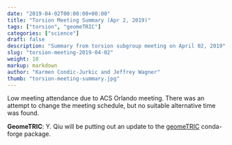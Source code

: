 ```yaml
---
date: "2019-04-02T00:00:00+00:00"
title: "Torsion Meeting Summary (Apr 2, 2019)"
tags: ["torsion", "geomeTRIC"]
categories: ["science"]
draft: false
description: "Summary from torsion subgroup meeting on April 02, 2019"
slug: "torsion-meeting-2019-04-02"
weight: 10
markup: markdown
author: "Karmen Condic-Jurkic and Jeffrey Wagner"
thumb: "torsion-meeting-summary.jpg"
---
```



Low meeting attendance due to ACS Orlando meeting. There was an attempt to change the meeting schedule, but no suitable alternative time was found.

**GeomeTRIC**: Y. Qiu will be putting out an update to the [geomeTRIC](https://github.com/leeping/geomeTRIC) conda-forge package.
